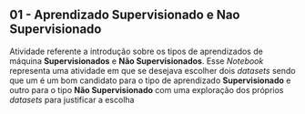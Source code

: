 ## 01 - Aprendizado Supervisionado e Nao Supervisionado
Atividade referente a introdução sobre os tipos de aprendizados de máquina **Supervisionados** e **Não Supervisionados**. Esse *Notebook* representa uma atividade em que se desejava escolher dois *datasets* sendo que um é um bom candidato para o tipo de aprendizado **Supervisionado** e outro para o tipo **Não Supervisionado** com uma exploração dos próprios *datasets* para justificar a escolha